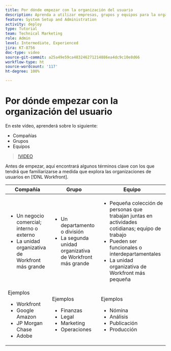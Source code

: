 ```yaml
---
title: Por dónde empezar con la organización del usuario
description: Aprenda a utilizar empresas, grupos y equipos para la organización de usuarios y los permisos para los elementos de trabajo.
feature: System Setup and Administration
activity: deploy
type: Tutorial
team: Technical Marketing
role: Admin
level: Intermediate, Experienced
jira: KT-8756
doc-type: video
source-git-commit: a25a49e59ca483246271214886ea4dc9c10e8d66
workflow-type: ht
source-wordcount: '117'
ht-degree: 100%

---
```


# Por dónde empezar con la organización del usuario

En este vídeo, aprenderá sobre lo siguiente:

* Compañías
* Grupos
* Equipos

>[!VIDEO](https://video.tv.adobe.com/v/335068/?quality=12&learn=on)

Antes de empezar, aquí encontrará algunos términos clave con los que tendrá que familiarizarse a medida que explora las organizaciones de usuarios en [!DNL Workfront].

| Compañía | Grupo | Equipo |
| --- | --- | --- |
| <ul><li>Un negocio comercial; interno o externo</li><li>La unidad organizativa de Workfront más grande</li></ul> | <ul><li>Un departamento o división</li><li>La segunda unidad organizativa de Workfront más grande</li></ul> | <ul><li>Pequeña colección de personas que trabajan juntas en actividades cotidianas; equipo de trabajo</li><li>Pueden ser funcionales o interdepartamentales</li><li>La unidad organizativa de Workfront más pequeña</li></ul> |
| Ejemplos <ul><li>Workfront</li><li>Google Amazon</li><li>JP Morgan Chase</li><li>Adobe</li></ul> | Ejemplos <ul><li>Finanzas</li><li>Legal</li><li>Marketing</li><li>Operaciones</li></ul> | Ejemplos <ul><li>Nómina</li><li>Análisis</li><li>Publicación</li><li>Producción</li></ul> |



